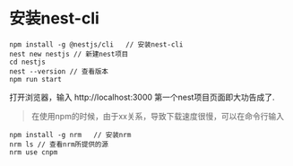 # 安装nest-cli

```
npm install -g @nestjs/cli   // 安装nest-cli
nest new nestjs // 新建nest项目
cd nestjs
nest --version // 查看版本
npm run start
```
打开浏览器，输入 http://localhost:3000 
第一个nest项目页面即大功告成了.
> 在使用npm的时候，由于xx关系，导致下载速度很慢，可以在命令行输入
```
npm install -g nrm   // 安装nrm
nrm ls // 查看nrm所提供的源
nrm use cnpm
```